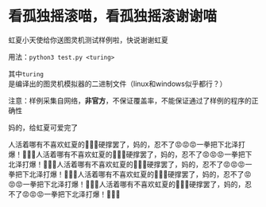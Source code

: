 # 看孤独摇滚喵，看孤独摇滚谢谢喵

虹夏小天使给你送图灵机测试样例啦，快说谢谢虹夏

用法：`python3 test.py <turing>`

其中`turing`是编译出的图灵机模拟器的二进制文件（linux和windows似乎都行？）

注意：样例采集自网络，**非官方**，不保证覆盖率，不能保证通过了样例的程序的正确性

妈的，给虹夏可爱完了

人活着哪有不喜欢虹夏的🥰🥰🥰硬撑罢了，妈的，忍不了😡😡😡一拳把下北泽打爆！👿👿👿人活着哪有不喜欢虹夏的🥰🥰🥰硬撑罢了，妈的，忍不了😡😡😡一拳把下北泽打爆！👿👿👿人活着哪有不喜欢虹夏的🥰🥰🥰硬撑罢了，妈的，忍不了😡😡😡一拳把下北泽打爆！👿👿👿人活着哪有不喜欢虹夏的🥰🥰🥰硬撑罢了，妈的，忍不了😡😡😡一拳把下北泽打爆！👿👿👿人活着哪有不喜欢虹夏的🥰🥰🥰硬撑罢了，妈的，忍不了😡😡😡一拳把下北泽打爆！👿👿👿
